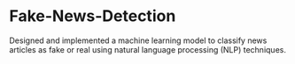 # Fake-News-Detection
Designed and implemented a machine learning model to classify news articles as fake or real using natural language processing (NLP) techniques.
